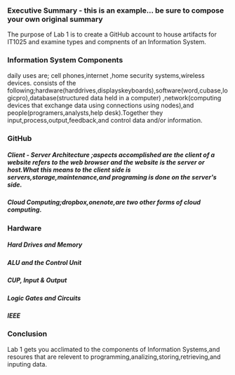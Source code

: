 ### Executive Summary - this is an example... be sure to compose your own original summary
The purpose of Lab 1 is to create a GitHub account to house artifacts for IT1025 and examine types and compnents of an Information System.

### Information System Components
daily uses are; cell phones,internet ,home security systems,wireless devices.
consists of the following;hardware(harddrives,displayskeyboards),software(word,cubase,logicpro),database(structured data held in a computer) ,network(computing devices that exchange data using connections using nodes),and people(programers,analysts,help desk).Together they input,process,output,feedback,and control data and/or information.


### GitHub
##### Client - Server Architecture ;aspects accomplished are the client of a website refers to the web browser and the website is the server or host.What this means to the client side is servers,storage,maintenance,and programing is done on the server's side.
##### Cloud Computing;dropbox,onenote,are two other forms of cloud computing.

### Hardware
##### Hard Drives and Memory
##### ALU and the Control Unit
##### CUP, Input & Output
##### Logic Gates and Circuits
##### IEEE

### Conclusion
Lab 1 gets you acclimated to the components of Information Systems,and resoures that are relevent to programming,analizing,storing,retrieving,and inputing data.
